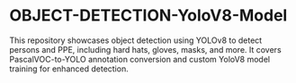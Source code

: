 # OBJECT-DETECTION-YoloV8-Model
This repository showcases object detection using YOLOv8 to detect persons and PPE, including hard hats, gloves, masks, and more. It covers PascalVOC-to-YOLO annotation conversion and custom YoloV8 model training for enhanced detection.
